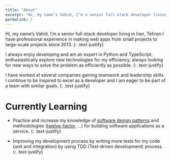 ```yaml
---
title: "About"
excerpt: "Hi, my name’s Vahid, I’m a senior full-stack developer living in Iran, Tehran"
permalink: /
---
```


Hi, my name’s Vahid, I’m a senior full-stack developer living in Iran, Tehran I have professional experience in making web apps from small projects to large-scale projects since 2013.
{: .text-justify}

I always enjoy developing and am an expert in Python and TypeScript. enthusiastically explore new technologies for my efficiency, always looking for new ways to solve the problem as efficiently as possible.
{: .text-justify}

I have worked at several companies gaining teamwork and leadership skills. I continue to be inspired to excel as a developer and I am eager to be part of a team with similar goals.
{: .text-justify}

# Currently Learning

- Practice and increase my knowledge of [software design patterns](https://en.wikipedia.org/wiki/Software_design_pattern) and methodologies ([twelve-factor](https://12factor.net/), ...) for building software applications as a service.
  {: .text-justify}

- Improving my development process by writing more tests for my code (unit and integration) by using TDD (Test-driven development) process.
  {: .text-justify}
